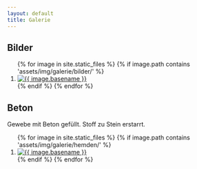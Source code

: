 ```yaml
---
layout: default
title: Galerie
---
```


<script src="https://cdnjs.cloudflare.com/ajax/libs/lightbox2/2.9.0/js/lightbox-plus-jquery.min.js"></script>
<link href="https://cdnjs.cloudflare.com/ajax/libs/lightbox2/2.9.0/css/lightbox.min.css" rel="stylesheet" />

## Bilder

<ol class="photo-gallery">
    {% for image in site.static_files %}
        {% if image.path contains 'assets/img/galerie/bilder/' %}
            <li>
                <a href="{{ site.baseurl }}{{ image.path }}" data-lightbox="Bilder" title="{{ image.basename }}">
                    <img src="{{ site.baseurl }}{{ image.path }}" alt="{{ image.basename }}" />
                </a>
            </li>
        {% endif %}
    {% endfor %}
</ol>

## Beton

Gewebe mit Beton gefüllt. Stoff zu Stein erstarrt.

<ol class="photo-gallery">
    {% for image in site.static_files %}
        {% if image.path contains 'assets/img/galerie/hemden/' %}
            <li>
                <a href="{{ site.baseurl }}{{ image.path }}" data-lightbox="Hemden" title="{{ image.basename }}">
                    <img src="{{ site.baseurl }}{{ image.path }}" alt="{{ image.basename }}" />
                </a>
            </li>
        {% endif %}
    {% endfor %}
</ol>

